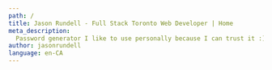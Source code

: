 ```yaml
---
path: /
title: Jason Rundell - Full Stack Toronto Web Developer | Home
meta_description:
  Password generator I like to use personally because I can trust it :)
author: jasonrundell
language: en-CA
---
```

